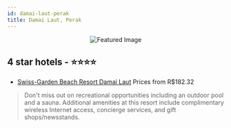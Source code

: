 ```yaml
---
id: damai-laut-perak
title: Damai Laut, Perak
---
```


<center><img src="https://i.travelapi.com/hotels/1000000/870000/861800/861775/6ec949ed_z.jpg" alt="Featured Image" /></center>


##  4 star hotels - ⭐️⭐️⭐️⭐️

-    [Swiss-Garden Beach Resort Damai Laut](https://us.hurb.com/hotels/damai-laut/swiss-garden-beach-resort-damai-laut-JNP-JP207499?cmp=18055) Prices from R$182.32
   > Don't miss out on recreational opportunities including an outdoor pool and a sauna. Additional amenities at this resort include complimentary wireless Internet access, concierge services, and gift shops/newsstands.
